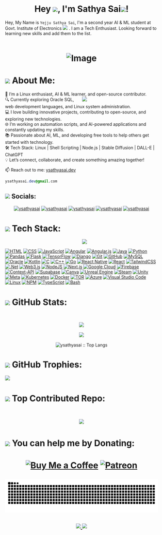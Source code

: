 <h1 align="center">Hey <img src="https://github.com/user-attachments/assets/64380716-228e-4a70-b272-78c9f89deb14" width="30px">, I'm Sathya Sai<img src="https://github.com/user-attachments/assets/e5332fcd-0795-42d4-95d6-9e368600cbcc" width="40px">!</h1>

Hey, My Name is ```Yejju Sathya Sai```, I'm a second year AI & ML student at Govt. Institute of Electronics  <img src="https://github.com/user-attachments/assets/f8b1b87c-db91-4e99-87dd-16968ca8bed6" width="30px"> . I am a Tech Enthusiast. Looking forward to learning new skills and add them to the list.
<br> <br>

<h1 align="center">
  
  ![Image](https://github.com/user-attachments/assets/884b572d-67bb-4781-99f1-65297256eb3e)
</h1>

<h1><img src="https://github.com/user-attachments/assets/73431132-dfa3-4f94-a46d-dfbdb7cfb0f5" width="32px"> About Me:</h1>
🚀 I’m a Linux enthusiast, AI & ML learner, and open-source contributor. 
<img align='right' src="https://github.com/user-attachments/assets/849ecd56-1855-4214-bb24-aa1ed771b7b5" width="250">
<br>🔍 Currently exploring Oracle SQL, web development languages, and Linux system administration. 
<br>💻 I love building innovative projects, contributing to open-source, and exploring new technologies. 
<br>🌐 I’m working on automation scripts, and AI-powered applications and constantly updating my skills. 
<br>📚 Passionate about AI, ML, and developing free tools to help others get started with technology. 
<br>🛠️ Tech Stack: Linux | Shell Scripting | Node.js | Stable Diffusion | DALL-E | ChatGPT 
<br>💡 Let’s connect, collaborate, and create something amazing together!



📫 Reach out to me: [ysathyasai.dev](mailto:ysathyasai.dev@gmail.com)
``` css
ysathyasai.dev@gmail.com
```

<h2><img src="https://github.com/user-attachments/assets/fcaa1f01-c749-4b10-afe7-e6d27e513af2" width="30px"> Socials:</h2>

<div align="center">
<a href="https://ysathyasai.medium.com/" target="blank"><img align="center" src="https://github.com/Srish-ty/Srish-ty/assets/68679980/4971616b-63d4-4bd0-909d-c9176b8653ba" alt="ysathyasai" height="35" width="40" /></a>
<a href="https://linkedin.com/in/ysathyasai" target="blank"><img align="center" src="https://raw.githubusercontent.com/rahuldkjain/github-profile-readme-generator/master/src/images/icons/Social/linked-in-alt.svg" alt="ysathyasai" height="30" width="40" /></a>
<a href="https://kaggle.com/ysathyasai" target="blank"><img align="center" src="https://raw.githubusercontent.com/rahuldkjain/github-profile-readme-generator/master/src/images/icons/Social/kaggle.svg" alt="ysathyasai" height="30" width="40" /></a>
<a href="https://x.com/ysathyasai" target="blank"><img align="center" src="https://github.com/user-attachments/assets/87a29fb0-05a4-466a-a7f7-0e1b0b0583b5" alt="ysathyasai" height="35" width="35" /></a>
<a href="https://instagram.com/ysathyasai" target="blank"><img align="center" src="https://raw.githubusercontent.com/rahuldkjain/github-profile-readme-generator/master/src/images/icons/Social/instagram.svg" alt="ysathyasai" height="30" width="40" /></a>
</div>

<h1><img src="https://github.com/user-attachments/assets/0ece6e98-00f7-4e38-af34-470278793621" width="32px"> Tech Stack:</h1>

<img align='right' src="https://github.com/user-attachments/assets/827c55d0-6cab-487e-93ac-f577f0bf7012" width="250">
<br>


[![HTML](https://img.shields.io/badge/html5%20-%23E34F26.svg?&style=for-the-badge&logo=html5&logoColor=white)](https://developer.mozilla.org/en-US/docs/Web/HTML)
[![CSS](https://img.shields.io/badge/css3%20-%231572B6.svg?&style=for-the-badge&logo=css3&logoColor=white)](https://developer.mozilla.org/en-US/docs/Web/CSS)
[![JavaScript](https://img.shields.io/badge/javascript%20-%23323330.svg?&style=for-the-badge&logo=javascript&logoColor=%23F7DF1E)](https://developer.mozilla.org/en-US/docs/Web/JavaScript)
[![Angular](https://img.shields.io/badge/angular-%23DD0031.svg?style=for-the-badge&logo=angular&logoColor=white)](https://angular.io/)
[![Angular.js](https://img.shields.io/badge/angular.js-%23E23237.svg?style=for-the-badge&logo=angularjs&logoColor=white)](https://angularjs.org/)
[![Java](https://img.shields.io/badge/java-%23ED8B00.svg?&style=for-the-badge&logo=java&logoColor=white)](https://www.java.com/)
[![Python](https://img.shields.io/badge/python%20-%2314354C.svg?&style=for-the-badge&logo=python&logoColor=white)](https://www.python.org/)
[![Pandas](https://img.shields.io/badge/pandas-%23150458.svg?style=for-the-badge&logo=pandas&logoColor=white)](https://pandas.pydata.org/)
[![Flask](https://img.shields.io/badge/flask-%23000.svg?style=for-the-badge&logo=flask&logoColor=white)](https://flask.palletsprojects.com/)
[![TensorFlow](https://img.shields.io/badge/TensorFlow-%23FF6F00.svg?style=for-the-badge&logo=TensorFlow&logoColor=white)](https://www.tensorflow.org/)
[![Django](https://img.shields.io/badge/django%20-%23092E20.svg?&style=for-the-badge&logo=django&logoColor=white)](https://www.djangoproject.com/)
[![Git](https://img.shields.io/badge/git%20-%23F05033.svg?&style=for-the-badge&logo=git&logoColor=white)](https://git-scm.com/)
[![GitHub](https://img.shields.io/badge/github%20-%23121011.svg?&style=for-the-badge&logo=github&logoColor=white)](https://github.com/)
[![MySQL](https://img.shields.io/badge/mysql-%2300f.svg?&style=for-the-badge&logo=mysql&logoColor=white)](https://www.mysql.com/)
[![Oracle](https://img.shields.io/badge/oracle%20-%23F00000.svg?&style=for-the-badge&logo=oracle&logoColor=white)](https://www.oracle.com/)
[![Kotlin](https://img.shields.io/badge/kotlin-%237F52FF.svg?style=for-the-badge&logo=kotlin&logoColor=white)](https://kotlinlang.org/)
[![C](https://img.shields.io/badge/c-%2300599C.svg?style=for-the-badge&logo=c&logoColor=white)](https://en.wikipedia.org/wiki/C_(programming_language))
[![C++](https://img.shields.io/badge/c++-%2300599C.svg?style=for-the-badge&logo=c%2B%2B&logoColor=white)](https://en.wikipedia.org/wiki/C%2B%2B)
[![Go](https://img.shields.io/badge/go-%2300ADD8.svg?style=for-the-badge&logo=go&logoColor=white)](https://go.dev/)
[![React Native](https://img.shields.io/badge/react_native-%2320232a.svg?style=for-the-badge&logo=react&logoColor=%2361DAFB)](https://reactnative.dev/)
[![React](https://img.shields.io/badge/react-%2320232a.svg?style=for-the-badge&logo=react&logoColor=%2361DAFB)](https://reactjs.org/)
[![TailwindCSS](https://img.shields.io/badge/tailwindcss-%2338B2AC.svg?style=for-the-badge&logo=tailwind-css&logoColor=white)](https://tailwindcss.com/)
[![.Net](https://img.shields.io/badge/.NET-5C2D91?style=for-the-badge&logo=.net&logoColor=white)](https://dotnet.microsoft.com/)
[![Web3.js](https://img.shields.io/badge/web3.js-F16822?style=for-the-badge&logo=web3.js&logoColor=white)](https://web3js.readthedocs.io/)
[![NodeJS](https://img.shields.io/badge/node.js-6DA55F?style=for-the-badge&logo=node.js&logoColor=white)](https://nodejs.org/)
[![Next.js](https://img.shields.io/badge/next.js-000000?style=for-the-badge&logo=nextdotjs&logoColor=white)](https://nextjs.org/)
[![Google Cloud](https://img.shields.io/badge/GoogleCloud-%234285F4.svg?style=for-the-badge&logo=google-cloud&logoColor=white)](https://cloud.google.com/)
[![Firebase](https://img.shields.io/badge/firebase-%23039BE5.svg?style=for-the-badge&logo=firebase)](https://firebase.google.com/)
[![Context-API](https://img.shields.io/badge/Context--Api-000000?style=for-the-badge&logo=react)](https://reactjs.org/docs/context.html)
[![Supabase](https://img.shields.io/badge/Supabase-3ECF8E?style=for-the-badge&logo=supabase&logoColor=white)](https://supabase.com/)
[![Canva](https://img.shields.io/badge/Canva-%2300C4CC.svg?style=for-the-badge&logo=Canva&logoColor=white)](https://www.canva.com/)
[![Unreal Engine](https://img.shields.io/badge/unrealengine-%23313131.svg?style=for-the-badge&logo=unrealengine&logoColor=white)](https://www.unrealengine.com/)
[![Steam](https://img.shields.io/badge/steam-%23000000.svg?style=for-the-badge&logo=steam&logoColor=white)](https://store.steampowered.com/)
[![Unity](https://img.shields.io/badge/unity-%23000000.svg?style=for-the-badge&logo=unity&logoColor=white)](https://unity.com/)
[![Meta](https://img.shields.io/badge/Meta-%230467DF.svg?style=for-the-badge&logo=Meta&logoColor=white)](https://about.facebook.com/meta/)
[![Kubernetes](https://img.shields.io/badge/kubernetes-%23326ce5.svg?style=for-the-badge&logo=kubernetes&logoColor=white)](https://kubernetes.io/)
[![Docker](https://img.shields.io/badge/docker-%230db7ed.svg?style=for-the-badge&logo=docker&logoColor=white)](https://www.docker.com/)
[![TOR](https://img.shields.io/badge/tor-%237E4798.svg?style=for-the-badge&logo=tor-project&logoColor=white)](https://www.torproject.org/)
[![Azure](https://img.shields.io/badge/azure-%230072C6.svg?style=for-the-badge&logo=azure-devops&logoColor=white)](https://azure.microsoft.com/)
[![Visual Studio Code](https://img.shields.io/badge/Visual%20Studio%20Code-0078d7.svg?style=for-the-badge&logo=visual-studio-code&logoColor=white)](https://code.visualstudio.com/)
[![Linux](https://img.shields.io/badge/Linux-FCC624?style=for-the-badge&logo=linux&logoColor=black)](https://www.linux.org/)
[![NPM](https://img.shields.io/badge/NPM-%23CB3837.svg?style=for-the-badge&logo=npm&logoColor=white)](https://www.npmjs.com/)
[![TypeScript](https://img.shields.io/badge/typescript-%23007ACC.svg?style=for-the-badge&logo=typescript&logoColor=white)](https://www.typescriptlang.org/)
[![Bash](https://img.shields.io/badge/bash-%234EAA25.svg?style=for-the-badge&logo=gnubash&logoColor=white)](https://www.gnu.org/software/bash/)


<h1><img src="https://github.com/user-attachments/assets/5f7a8239-0658-4ae0-89a9-9fa4c17d2b3c" width="30px"> GitHub Stats:</h1>
<br>
<p align="center">
  <img src="https://github-readme-stats.vercel.app/api?username=ysathyasai&theme=tokyonight&hide_border=false&include_all_commits=false&count_private=false" />
  <br/>
</p>
<p align="center">
  <img src="https://github-readme-streak-stats.herokuapp.com/?user=ysathyasai&theme=tokyonight&hide_border=false" />
  <br/>
</p>
<p align="center">
  <img src="https://github-readme-stats.vercel.app/api/top-langs/?username=ysathyasai&langs_count=10&theme=tokyonight&layout=compact" alt="ysathyasai :: Top Langs" />
</p>


<h1><img src="https://github.com/user-attachments/assets/c466dd7e-1e4c-4128-a9e3-3fc1755196d5" width="15px"> GitHub Trophies:</h1>

![](https://github-profile-trophy.vercel.app/?username=ysathyasai&theme=tokyonight&no-frame=false&no-bg=true&margin-w=4)


<h1><img src="https://github.com/user-attachments/assets/4383a9bb-6588-47fa-a3f1-691604c92bdd" width="32px"> Top Contributed Repo:</h1>

<h1 align="center">
  
  ![](https://github-contributor-stats.vercel.app/api?username=ysathyasai&limit=5&theme=tokyonight&combine_all_yearly_contributions=true)
  </h1>

<h1><img src="https://github.com/user-attachments/assets/9b48ab72-cdef-4041-9249-920057f16691" width="32px"> You can help me by Donating:</h1>

<h1 align="center">


  [![Buy Me a Coffee](https://img.shields.io/badge/Buy%20Me%20a%20Coffee-FFDD00?style=for-the-badge&logo=buy-me-a-coffee&logoColor=black)](https://buymeacoffee.com/ysathyasai)
  [![Patreon](https://img.shields.io/badge/Patreon-F96854?style=for-the-badge&logo=patreon&logoColor=white)](https://patreon.com/YejjuSathyaSai) 
</h1>

<picture>
  <source media="(prefers-color-scheme: dark)" srcset="https://raw.githubusercontent.com/ysathyasai/ysathyasai/output/github-snake-dark.svg" />
  <source media="(prefers-color-scheme: light)" srcset="https://raw.githubusercontent.com/ysathyasai/ysathyasai/output/github-snake.svg" />
  <img alt="github-snake" src="https://raw.githubusercontent.com/ysathyasai/ysathyasai/output/github-snake.svg" />
</picture>


<h2 align="center"><a href="https://github.com/ysathyasai">
   <img src="https://komarev.com/ghpvc/?username=ysathyasai">
</a> <img src="https://media.giphy.com/media/dxn6fRlTIShoeBr69N/giphy.gif" width="30">
</h2>





<!---
ysathyasai/ysathyasai is a ✨ special ✨ repository because its `README.md` (this file) appears on your GitHub profile.
You can click the Preview link to take a look at your changes.
--->
